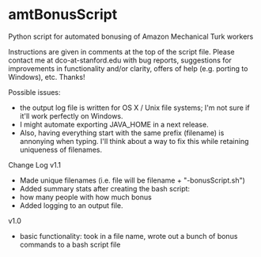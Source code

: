 amtBonusScript
==============

Python script for automated bonusing of Amazon Mechanical Turk workers

Instructions are given in comments at the top of the script file. Please contact me at dco-at-stanford.edu with bug reports, suggestions for improvements in functionality and/or clarity, offers of help (e.g. porting to Windows), etc. Thanks!

Possible issues:
  - the output log file is written for OS X / Unix file systems; I'm not sure if it'll work perfectly on Windows.
  - I might automate exporting JAVA_HOME in a next release.
  - Also, having everything start with the same prefix (filename) is annonying when typing. I'll think about a way to fix this while retaining uniqueness of filenames.


Change Log
v1.1
 - Made unique filenames (i.e. file will be filename + "-bonusScript.sh")
 - Added summary stats after creating the bash script:
 - how many people with how much bonus
 - Added logging to an output file. 

v1.0
 - basic functionality: took in a file name, wrote out a bunch of bonus commands to a bash script file

